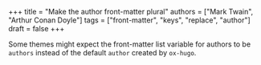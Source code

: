 +++
title = "Make the author front-matter plural"
authors = ["Mark Twain", "Arthur Conan Doyle"]
tags = ["front-matter", "keys", "replace", "author"]
draft = false
+++

Some themes might expect the front-matter list variable for authors to
be `authors` instead of the default `author` created by `ox-hugo`.
